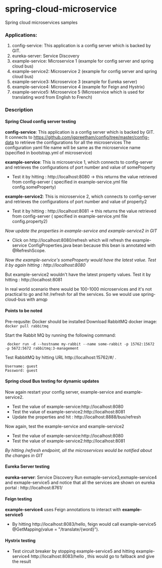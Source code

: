 # spring-cloud-microservice
Spring cloud microservices samples

### Applications:
1) config-service: This application is a config server which is backed by GIT.
2) eureka-server:    Service Discovery
3) example-service:  Microservice 1 (example for config server and spring cloud bus)
4) example-service2: Microservice 2 (example for config server and spring cloud bus)
5) example-service3: Microservice 3 (example for Eureka server)
6) example-service4: Microservice 4 (example for Feign and Hystrix)
7) example-service5: Microservice 5 (Microservice which is used for translating word from English to French)

### Description

#### Spring Cloud config server testing

**config-service**: This application is a config server which is backed by GIT.
It connects to https://github.com/jgpreetham/config/tree/master/config-data to retrieve the configurations for all the microservices
The configuration yaml file name will be same as the microservice name (specified in bootstrap.yml of microservice)

**example-service**: This is microservice 1, which connects to config-server and retrieves the configurations of port number and value of someProperty
* Test it by hitting : http://localhost:8080  -> this returns the value retrieved from config-server ( specified in example-service.yml    file config.someProperty)

**example-service2**: This is microservice 2, which connects to config-server and retrieves the configurations of port number and value of property2
* Test it by hitting : http://localhost:8081  -> this returns the value retrieved from config-server ( specified in example-service.yml file config.property2)

*Now update the properties in example-service and example-service2 in GIT*

 * Click on http://localhost:8080/refresh which will refresh the example-service ConfigProperties.java bean because this bean is annotated with @RefreshScope.
 
*Now the example-service's someProperty would have the latest value. Test it by again hitting : http://localhost:8080*

But example-service2 wouldn't have the latest property values. Test it by hitting : http://localhost:8081

In real world scenario there would be 100-1000 microservices and it's not practical to go and hit /refresh for all the services. So we would use spring-cloud-bus with amqp

####  Points to be noted
Pre-requsite: Docker should be installed
Download RabbitMQ docker image: ```docker pull rabbitmq ```

Start the Rabbit MQ by running the following command:
```
 docker run -d --hostname my-rabbit --name some-rabbit -p 15762:15672 -p 5672:5672 rabbitmq:3-management
```
Test RabbitMQ by hitting URL http://localhost:15762/#/ . 
```
Username: guest
Password: guest
```
#### Spring cloud Bus testing for dynamic updates
Now again restart your config server, example-service and example-service2. 
* Test the value of example-service:http://localhost:8080
* Test the value of example-service2:http://localhost:8081 
* Update the properties and hit : http://localhost:8888/bus/refresh

Now again, test the example-service and example-service2
* Test the value of example-service:http://localhost:8080
* Test the value of example-service2:http://localhost:8081 

*By hitting /refresh endpoint, all the microservices would be notified about the changes in GIT*

#### Eureka Server testing
**eureka-server**: Service Discovery
Run exmaple-service3,exmaple-service4 and exmaple-service5 and notice that all the services are shown on eureka portal : http://localhost:8761/
 
#### Feign testing 
**example-service4** uses Feign annotations to interact with **example-service5**
* By hitting http://localhost:8083/hello, feign would call example-service5 @GetMapping(value = "/translate/{word}").
 
#### Hystrix testing
 * Test circuit breaker by stopping example-service5 and hitting example-service4 http://localhost:8083/hello , this would go to fallback and give the result
